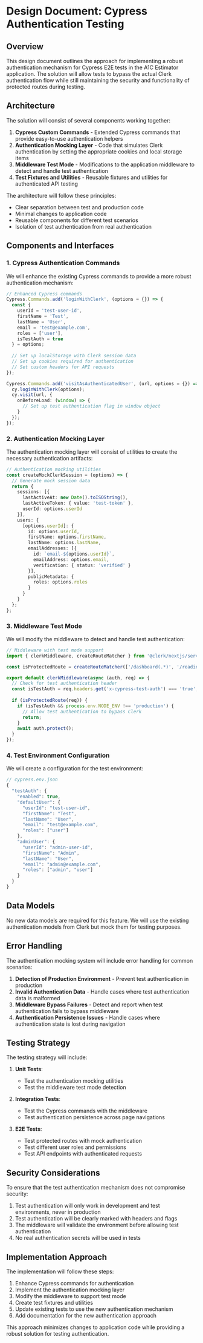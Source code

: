 # Design Document: Cypress Authentication Testing

## Overview

This design document outlines the approach for implementing a robust authentication mechanism for Cypress E2E tests in the A1C Estimator application. The solution will allow tests to bypass the actual Clerk authentication flow while still maintaining the security and functionality of protected routes during testing.

## Architecture

The solution will consist of several components working together:

1. **Cypress Custom Commands** - Extended Cypress commands that provide easy-to-use authentication helpers
2. **Authentication Mocking Layer** - Code that simulates Clerk authentication by setting the appropriate cookies and local storage items
3. **Middleware Test Mode** - Modifications to the application middleware to detect and handle test authentication
4. **Test Fixtures and Utilities** - Reusable fixtures and utilities for authenticated API testing

The architecture will follow these principles:
- Clear separation between test and production code
- Minimal changes to application code
- Reusable components for different test scenarios
- Isolation of test authentication from real authentication

## Components and Interfaces

### 1. Cypress Authentication Commands

We will enhance the existing Cypress commands to provide a more robust authentication mechanism:

```typescript
// Enhanced Cypress commands
Cypress.Commands.add('loginWithClerk', (options = {}) => {
  const {
    userId = 'test-user-id',
    firstName = 'Test',
    lastName = 'User',
    email = 'test@example.com',
    roles = ['user'],
    isTestAuth = true
  } = options;
  
  // Set up localStorage with Clerk session data
  // Set up cookies required for authentication
  // Set custom headers for API requests
});

Cypress.Commands.add('visitAsAuthenticatedUser', (url, options = {}) => {
  cy.loginWithClerk(options);
  cy.visit(url, {
    onBeforeLoad: (window) => {
      // Set up test authentication flag in window object
    }
  });
});
```

### 2. Authentication Mocking Layer

The authentication mocking layer will consist of utilities to create the necessary authentication artifacts:

```typescript
// Authentication mocking utilities
const createMockClerkSession = (options) => {
  // Generate mock session data
  return {
    sessions: [{
      lastActiveAt: new Date().toISOString(),
      lastActiveToken: { value: 'test-token' },
      userId: options.userId
    }],
    users: {
      [options.userId]: {
        id: options.userId,
        firstName: options.firstName,
        lastName: options.lastName,
        emailAddresses: [{
          id: `email-${options.userId}`,
          emailAddress: options.email,
          verification: { status: 'verified' }
        }],
        publicMetadata: {
          roles: options.roles
        }
      }
    }
  };
};
```

### 3. Middleware Test Mode

We will modify the middleware to detect and handle test authentication:

```typescript
// Middleware with test mode support
import { clerkMiddleware, createRouteMatcher } from '@clerk/nextjs/server';

const isProtectedRoute = createRouteMatcher(['/dashboard(.*)', '/readings(.*)', '/runs(.*)', '/months(.*)']);

export default clerkMiddleware(async (auth, req) => {
  // Check for test authentication header
  const isTestAuth = req.headers.get('x-cypress-test-auth') === 'true';
  
  if (isProtectedRoute(req)) {
    if (isTestAuth && process.env.NODE_ENV !== 'production') {
      // Allow test authentication to bypass Clerk
      return;
    }
    await auth.protect();
  }
});
```

### 4. Test Environment Configuration

We will create a configuration for the test environment:

```typescript
// cypress.env.json
{
  "testAuth": {
    "enabled": true,
    "defaultUser": {
      "userId": "test-user-id",
      "firstName": "Test",
      "lastName": "User",
      "email": "test@example.com",
      "roles": ["user"]
    },
    "adminUser": {
      "userId": "admin-user-id",
      "firstName": "Admin",
      "lastName": "User",
      "email": "admin@example.com",
      "roles": ["admin", "user"]
    }
  }
}
```

## Data Models

No new data models are required for this feature. We will use the existing authentication models from Clerk but mock them for testing purposes.

## Error Handling

The authentication mocking system will include error handling for common scenarios:

1. **Detection of Production Environment** - Prevent test authentication in production
2. **Invalid Authentication Data** - Handle cases where test authentication data is malformed
3. **Middleware Bypass Failures** - Detect and report when test authentication fails to bypass middleware
4. **Authentication Persistence Issues** - Handle cases where authentication state is lost during navigation

## Testing Strategy

The testing strategy will include:

1. **Unit Tests**:
   - Test the authentication mocking utilities
   - Test the middleware test mode detection

2. **Integration Tests**:
   - Test the Cypress commands with the middleware
   - Test authentication persistence across page navigations

3. **E2E Tests**:
   - Test protected routes with mock authentication
   - Test different user roles and permissions
   - Test API endpoints with authenticated requests

## Security Considerations

To ensure that the test authentication mechanism does not compromise security:

1. Test authentication will only work in development and test environments, never in production
2. Test authentication will be clearly marked with headers and flags
3. The middleware will validate the environment before allowing test authentication
4. No real authentication secrets will be used in tests

## Implementation Approach

The implementation will follow these steps:

1. Enhance Cypress commands for authentication
2. Implement the authentication mocking layer
3. Modify the middleware to support test mode
4. Create test fixtures and utilities
5. Update existing tests to use the new authentication mechanism
6. Add documentation for the new authentication approach

This approach minimizes changes to application code while providing a robust solution for testing authentication.